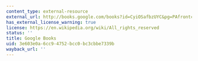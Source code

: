 ```yaml
---
content_type: external-resource
external_url: http://books.google.com/books?id=CyiOSafbzUYC&pg=PAfrontcover
has_external_license_warning: true
license: https://en.wikipedia.org/wiki/All_rights_reserved
status: ''
title: Google Books
uid: 3e603e0a-6cc9-4752-bcc0-bc3cbbe7339b
wayback_url: ''
---
```


